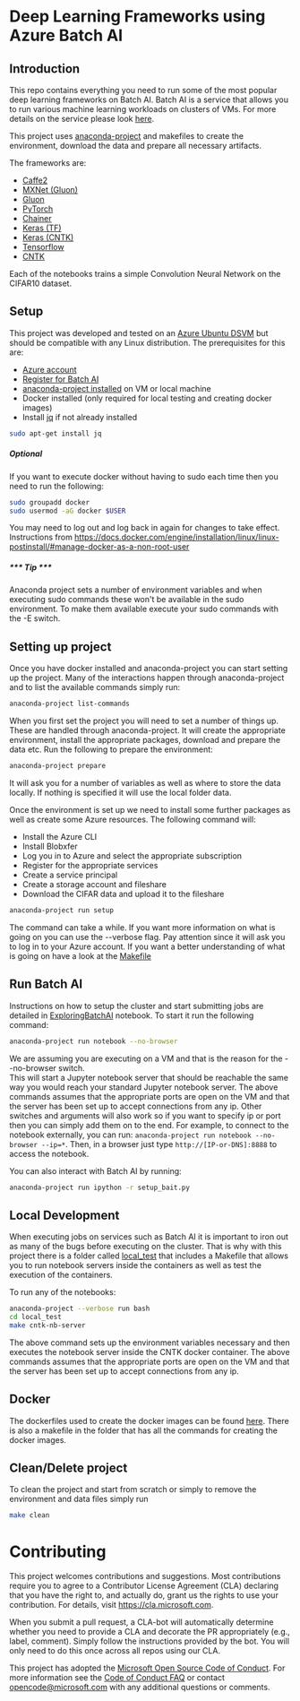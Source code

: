 # Deep Learning Frameworks using Azure Batch AI
## Introduction
This repo contains everything you need to run some of the most popular deep learning frameworks on Batch AI. 
Batch AI is a service that allows you to run various machine learning workloads on clusters of VMs. For more details on the service please look [here](https://docs.microsoft.com/en-gb/azure/batch-ai/overview). 

This project uses [anaconda-project](https://github.com/Anaconda-Platform/anaconda-project) and makefiles to create the environment, download the data and prepare all necessary artifacts.

The frameworks are:
* [Caffe2](exec_src/Caffe2_CIFAR.ipynb)
* [MXNet (Gluon)](exec_src/MXNet_CIFAR.ipynb)
* [Gluon](exec_src/Gluon_CIFAR.ipynb)
* [PyTorch](exec_src/PyTorch_CIFAR.ipynb)
* [Chainer](exec_src/Chainer_CIFAR.ipynb)
* [Keras (TF)](exec_src/Keras_TF_CIFAR.ipynb)
* [Keras (CNTK)](exec_src/Keras_CNTK_CIFAR.ipynb)
* [Tensorflow](exec_src/Tensorflow_CIFAR.ipynb)
* [CNTK](exec_src/CNTK_CIFAR.ipynb)

Each of the notebooks trains a simple Convolution Neural Network on the CIFAR10 dataset.

## Setup
This project was developed and tested on an [Azure Ubuntu DSVM](https://azuremarketplace.microsoft.com/en-us/marketplace/apps/microsoft-ads.linux-data-science-vm-ubuntu) but should be compatible with any Linux distribution. The prerequisites for this are:
* [Azure account](https://azure.microsoft.com/en-gb/free/)
* [Register for Batch AI](https://docs.microsoft.com/en-gb/azure/batch-ai/quickstart-python)
* [anaconda-project installed](https://github.com/Anaconda-Platform/anaconda-project) on VM or local machine
* Docker installed (only required for local testing and creating docker images)
* Install [jq](https://github.com/stedolan/jq) if not already installed
```bash
sudo apt-get install jq
```


##### Optional
If you want to execute docker without having to sudo each time then you need to run the following:
```bash
sudo groupadd docker
sudo usermod -aG docker $USER
```
You may need to log out and log back in again for changes to take effect. Instructions from https://docs.docker.com/engine/installation/linux/linux-postinstall/#manage-docker-as-a-non-root-user


##### *** Tip ***
Anaconda project sets a number of environment variables and when executing sudo commands these won't be available in the sudo environment. To make them available execute your sudo commands with the -E switch.

## Setting up project
Once you have docker installed and anaconda-project you can start setting up the project.
Many of the interactions happen through anaconda-project and to list the available commands simply run:

```bash
anaconda-project list-commands
```

When you first set the project you will need to set a number of things up. These are handled through anaconda-project. It will create the appropriate environment, install the appropriate packages, download and prepare the data etc. Run the following to prepare the environment:
```bash
anaconda-project prepare
```
It will ask you for a number of variables as well as where to store the data locally. If nothing is specified it will use the local folder data.

Once the environment is set up we need to install some further packages as well as create some Azure resources. The following command will:
* Install the Azure CLI
* Install Blobxfer
* Log you in to Azure and select the appropriate subscription
* Register for the appropriate services
* Create a service principal
* Create a storage account and fileshare
* Download the CIFAR data and upload it to the fileshare

```bash
anaconda-project run setup
```
The command can take a while. If you want more information on what is going on you can use the --verbose flag. Pay attention since it will ask you to log in to your Azure account. If you want a better understanding of what is going on have a look at the [Makefile](Makefile)

## Run Batch AI
Instructions on how to setup the cluster and start submitting jobs are detailed in [ExploringBatchAI](ExploringBatchAI.ipynb) notebook. To start it run the following command: 

```bash
anaconda-project run notebook --no-browser
```

We are assuming you are executing on a VM and that is the reason for the --no-browser switch.  
This will start a Jupyter notebook server that should be reachable the same way you would reach your standard Jupyter notebook server.
The above commands assumes that the appropriate ports are open on the VM and that the server has been set up to accept connections from any ip.
Other switches and arguments will also work so if you want to specify ip or port then you can simply add them on to the end. For example, to connect to the notebook externally, you can run: `anaconda-project run notebook --no-browser --ip=*`. Then, in a browser just type `http://[IP-or-DNS]:8888` to access the notebook.

You can also interact with Batch AI by running:
```bash
anaconda-project run ipython -r setup_bait.py
```

## Local Development
When executing jobs on services such as Batch AI it is important to iron out as many of the bugs before executing on the cluster. That is why with this project there is a folder called [local_test](local_test) that includes a Makefile that allows you to run notebook servers inside the containers as well as test the execution of the containers.

To run any of the notebooks:
```bash
anaconda-project --verbose run bash
cd local_test
make cntk-nb-server
```

The above command sets up the environment variables necessary and then executes the notebook server inside the CNTK docker container.
The above commands assumes that the appropriate ports are open on the VM and that the server has been set up to accept connections from any ip.

## Docker
The dockerfiles used to create the docker images can be found [here](docker). There is also a makefile in the folder that has all the commands for creating the docker images.

## Clean/Delete project
To clean the project and start from scratch or simply to remove the environment and data files simply run
```bash
make clean
```

# Contributing

This project welcomes contributions and suggestions.  Most contributions require you to agree to a
Contributor License Agreement (CLA) declaring that you have the right to, and actually do, grant us
the rights to use your contribution. For details, visit https://cla.microsoft.com.

When you submit a pull request, a CLA-bot will automatically determine whether you need to provide
a CLA and decorate the PR appropriately (e.g., label, comment). Simply follow the instructions
provided by the bot. You will only need to do this once across all repos using our CLA.

This project has adopted the [Microsoft Open Source Code of Conduct](https://opensource.microsoft.com/codeofconduct/).
For more information see the [Code of Conduct FAQ](https://opensource.microsoft.com/codeofconduct/faq/) or
contact [opencode@microsoft.com](mailto:opencode@microsoft.com) with any additional questions or comments.

